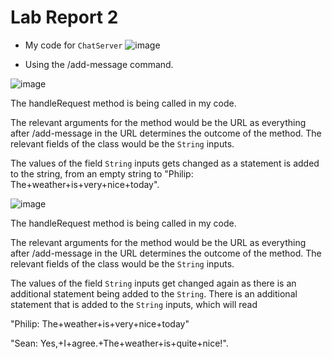 # Lab Report 2	

* My code for `ChatServer`
![image](https://github.com/Omeggos/cse15l-lab-reports/assets/105466539/77db3626-cad6-4bf5-adc6-f1c34381ad44)


* Using the /add-message command. 

![image](https://github.com/Omeggos/cse15l-lab-reports/assets/105466539/3e531015-d0f0-448e-9f57-78fceb569d6b)

The handleRequest method is being called in my code. 

The relevant arguments for the method would be the URL as everything after /add-message in the URL determines the outcome of the method. The relevant fields of the class would be the `String` inputs. 

The values of the field `String` inputs gets changed as a statement is added to the string, from an empty string to "Philip: The+weather+is+very+nice+today".  

![image](https://github.com/Omeggos/cse15l-lab-reports/assets/105466539/82f44621-08ca-4241-99a4-5da5687dcdcc)

The handleRequest method is being called in my code. 

The relevant arguments for the method would be the URL as everything after /add-message in the URL determines the outcome of the method. The relevant fields of the class would be the `String` inputs. 

The values of the field `String` inputs get changed again as there is an additional statement being added to the `String`. There is an additional statement that is added to the `String` inputs, which will read

"Philip: The+weather+is+very+nice+today"

"Sean: Yes,+I+agree.+The+weather+is+quite+nice!". 
